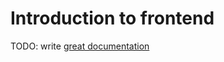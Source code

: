 # Introduction to frontend

TODO: write [great documentation](http://jacobian.org/writing/what-to-write/)

